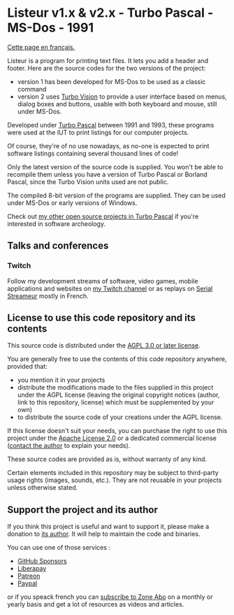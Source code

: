 # Listeur v1.x & v2.x - Turbo Pascal - MS-Dos - 1991

[Cette page en français.](LISEZMOI.md)

Listeur is a program for printing text files. It lets you add a header and footer. Here are the source codes for the two versions of the project:

* version 1 has been developed for MS-Dos to be used as a classic command
* version 2 uses [Turbo Vision](https://en.wikipedia.org/wiki/Turbo_Vision) to provide a user interface based on menus, dialog boxes and buttons, usable with both keyboard and mouse, still under MS-Dos.

Developed under [Turbo Pascal](https://en.wikipedia.org/wiki/Turbo_Pascal) between 1991 and 1993, these programs were used at the IUT to print listings for our computer projects.

Of course, they're of no use nowadays, as no-one is expected to print software listings containing several thousand lines of code!

Only the latest version of the source code is supplied. You won't be able to recompile them unless you have a version of Turbo Pascal or Borland Pascal, since the Turbo Vision units used are not public.

The compiled 8-bit version of the programs are supplied. They can be used under MS-Dos or early versions of Windows.

Check out [my other open source projects in Turbo Pascal](https://github.com/DeveloppeurPascal?tab=repositories&q=TurboPascal&type=&language=&sort=) if you're interested in software archeology.

## Talks and conferences

### Twitch

Follow my development streams of software, video games, mobile applications and websites on [my Twitch channel](https://www.twitch.tv/patrickpremartin) or as replays on [Serial Streameur](https://serialstreameur.fr) mostly in French.

## License to use this code repository and its contents

This source code is distributed under the [AGPL 3.0 or later license](https://choosealicense.com/licenses/agpl-3.0/).

You are generally free to use the contents of this code repository anywhere, provided that:
* you mention it in your projects
* distribute the modifications made to the files supplied in this project under the AGPL license (leaving the original copyright notices (author, link to this repository, license) which must be supplemented by your own)
* to distribute the source code of your creations under the AGPL license.

If this license doesn't suit your needs, you can purchase the right to use this project under the [Apache License 2.0](https://choosealicense.com/licenses/apache-2.0/) or a dedicated commercial license ([contact the author](https://developpeur-pascal.fr/nous-contacter.php) to explain your needs).

These source codes are provided as is, without warranty of any kind.

Certain elements included in this repository may be subject to third-party usage rights (images, sounds, etc.). They are not reusable in your projects unless otherwise stated.

## Support the project and its author

If you think this project is useful and want to support it, please make a donation to [its author](https://github.com/DeveloppeurPascal). It will help to maintain the code and binaries.

You can use one of those services :

* [GitHub Sponsors](https://github.com/sponsors/DeveloppeurPascal)
* [Liberapay](https://liberapay.com/PatrickPremartin)
* [Patreon](https://www.patreon.com/patrickpremartin)
* [Paypal](https://www.paypal.com/paypalme/patrickpremartin)

or if you speack french you can [subscribe to Zone Abo](https://zone-abo.fr/nos-abonnements.php) on a monthly or yearly basis and get a lot of resources as videos and articles.
